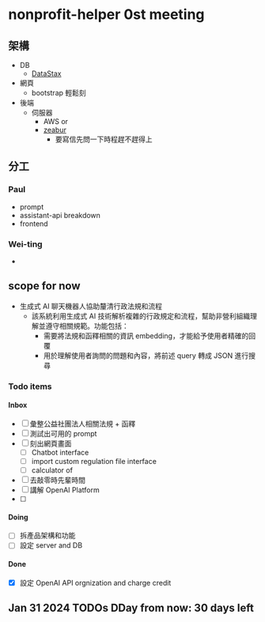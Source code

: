 # nonprofit-helper 0st meeting

## 架構
- DB
    - [DataStax](https://www.datastax.com/)
- 網頁
    - bootstrap 輕鬆刻
- 後端
    - 伺服器
        - AWS or
        - [zeabur](https://zeabur.com/docs/zh-TW/billing/sponsor) 
            - 要寫信先問一下時程趕不趕得上

## 分工
### Paul
- prompt
- assistant-api breakdown
- frontend


### Wei-ting
- 


## scope for now
- 生成式 AI 聊天機器人協助釐清行政法規和流程
    - 該系統利用生成式 AI 技術解析複雜的行政規定和流程，幫助非營利組織理解並遵守相關規範。功能包括：
        - 需要將法規和函釋相關的資訊 embedding，才能給予使用者精確的回覆
        - 用於理解使用者詢問的問題和內容，將前述 query 轉成 JSON 進行搜尋

### Todo items
#### Inbox
- [ ] 彙整公益社團法人相關法規 + 函釋
- [ ] 測試出可用的 prompt
- [ ] 刻出網頁畫面
    - [ ] Chatbot interface
    - [ ] import custom regulation file interface
    - [ ] calculator of 
- [ ] 去敲零時先輩時間
- [ ] 講解 OpenAI Platform
- [ ] 

#### Doing
- [ ] 拆產品架構和功能
- [ ] 設定 server and DB
#### Done
- [x] 設定 OpenAI API orgnization and charge credit

## Jan 31 2024 TODOs **DDay from now: 30 days left**
